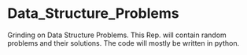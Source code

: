 # Data_Structure_Problems
Grinding on Data Structure Problems. This Rep. will contain random problems and their solutions. The code will mostly be written in python.
